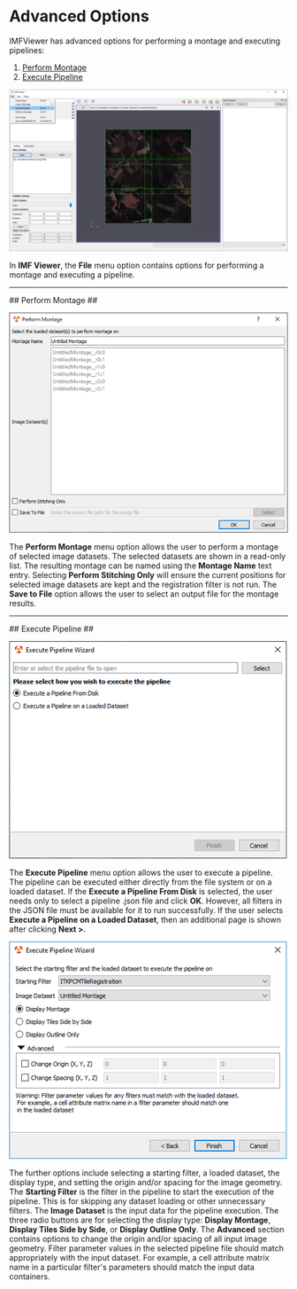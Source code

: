 Advanced Options
=========
IMFViewer has advanced options for performing a montage and executing pipelines:

1. [Perform Montage](#performMontage)
2. [Execute Pipeline](#executePipeline)

![DREAM3D Import Montage](Images/Advanced-Options-Menu.png)

In **IMF Viewer**, the **File** menu option contains options for performing a montage and executing a pipeline.

---

<a name="performMontage">
## Perform Montage ##
</a>

![Perform Montage](Images/Perform-Montage.png)

The **Perform Montage** menu option allows the user to perform a montage of selected image datasets. The selected datasets are shown in a read-only list. The resulting montage can be named using the **Montage Name** text entry. Selecting **Perform Stitching Only** will ensure the current positions for selected image datasets are kept and the registration filter is not run. The **Save to File** option allows the user to select an output file for the montage results.

---

<a name="executePipeline">
## Execute Pipeline ##
</a>

![Execute Pipeline](Images/Execute-Pipeline.png)

The **Execute Pipeline** menu option allows the user to execute a pipeline. The pipeline can be executed either directly from the file system or on a loaded dataset. If the **Execute a Pipeline From Disk** is selected, the user needs only to select a pipeline .json file and click **OK**. However, all filters in the JSON file must be available for it to run successfully. If the user selects **Execute a Pipeline on a Loaded Dataset**, then an additional page is shown after clicking **Next >**.

![Execute Pipeline Advanced](Images/Execute-Pipeline-Advanced.png)

The further options include selecting a starting filter, a loaded dataset, the display type, and setting the origin and/or spacing for the image geometry. The **Starting Filter** is the filter in the pipeline to start the execution of the pipeline. This is for skipping any dataset loading or other unnecessary filters. The **Image Dataset** is the input data for the pipeline execution. The three radio buttons are for selecting the display type: **Display Montage**, **Display Tiles Side by Side**, or **Display Outline Only**. The **Advanced** section contains options to change the origin and/or spacing of all input image geometry. Filter parameter values in the selected pipeline file should match appropriately with the input dataset. For example, a cell attribute matrix name in a particular filter's parameters should match the input data containers.